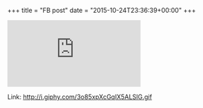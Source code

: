 +++
title = "FB post"
date = "2015-10-24T23:36:39+00:00"
+++



![Photo](https://external.xx.fbcdn.net/safe_image.php?d=AQD_Zk4F-6l0s1Gv&w=130&h=130&url=http%3A%2F%2Fi.giphy.com%2F3o85xpXcGqIX5ALSlG.gif&cfs=1&sx=104&sy=0&sw=217&sh=217&_nc_hash=AQATXGbw9FxMYUfG)


Link: http://i.giphy.com/3o85xpXcGqIX5ALSlG.gif
